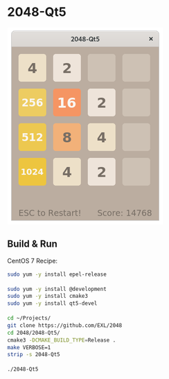 2048-Qt5
========

![2048-Qt5 Fedora 32 Screenshot](../image/2048-Qt5-Screenshot.png)

## Build & Run

CentOS 7 Recipe:

```sh
sudo yum -y install epel-release

sudo yum -y install @development
sudo yum -y install cmake3
sudo yum -y install qt5-devel

cd ~/Projects/
git clone https://github.com/EXL/2048
cd 2048/2048-Qt5/
cmake3 -DCMAKE_BUILD_TYPE=Release .
make VERBOSE=1
strip -s 2048-Qt5

./2048-Qt5
```
